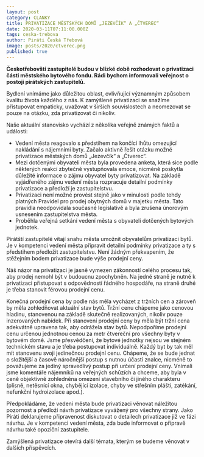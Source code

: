 ```yaml
---
layout: post
category: CLANKY
title: PRIVATIZACE MĚSTSKÝCH DOMŮ „JEZEVČÍK“ A „ČTVEREC“
date: 2020-03-11T07:11:00.000Z
tags: ceska-trebova 
author: Piráti Česká Třebová
image: posts/2020/ctverec.png
published: true
---
```


**Českotřebovští zastupitelé budou v blízké době rozhodovat o privatizaci části městského bytového fondu. Rádi bychom informovali veřejnost o postoji pirátských zastupitelů.**

Bydlení vnímáme jako důležitou oblast, ovlivňující významným způsobem kvalitu života každého z nás. K zamýšlené privatizaci se snažíme přistupovat empaticky, uvažovat v širších souvislostech a neomezovat se pouze na otázku, zda privatizovat či nikoliv.

Naše aktuální stanovisko vychází z několika veřejně známých faktů a událostí:

-   Vedení města reagovalo s předstihem na končící lhůtu omezující nakládání s nájemními byty. Začalo aktivně řešit otázku možné privatizace městských domů „Jezevčík“ a „Čtverec“.
-   Mezi dotčenými obyvateli města byla provedena anketa, která sice podle některých reakcí zbytečně vystupňovala emoce, nicméně poskytla důležité informace o zájmu obyvatel byty privatizovat. Na základě vyjádřeného zájmu vedení města rozpracuje detailní podmínky privatizace a předloží je zastupitelstvu.
-   Privatizaci není možné provést stejně jako v minulosti podle tehdy platných Pravidel pro prodej obytných domů v majetku města. Tato pravidla neodpovídala současné legislativě a byla zrušena únorovým usnesením zastupitelstva města.
-   Proběhla veřejná setkání vedení města s obyvateli dotčených bytových jednotek.

Pirátští zastupitelé vítají snahu města umožnit obyvatelům privatizaci bytů. Je v kompetenci vedení města připravit detailní podmínky privatizace a ty s předstihem předložit zastupitelstvu. Není žádným překvapením, že stěžejním bodem privatizace bude výše prodejní ceny.

Náš názor na privatizaci je jasně vymezen zákonností celého procesu tak, aby prodej nemohl být v budoucnu zpochybněn. Na jedné straně je nutné k privatizaci přistupovat s odpovědností řádného hospodáře, na straně druhé je třeba stanovit férovou prodejní cenu.

Konečná prodejní cena by podle nás měla vycházet z tržních cen a zároveň by měla zohledňovat aktuální stav bytů. Tržní cenu chápeme jako cenovou hladinu, stanovenou na základě skutečně realizovaných, nikoliv pouze inzerovaných nabídek. Při stanovení prodejní ceny by měla být tržní cena adekvátně upravena tak, aby odrážela stav bytů. Nepodpoříme prodejní cenu určenou jednotnou cenou za metr čtvereční pro všechny byty v bytovém domě. Jsme přesvědčeni, že bytové jednotky nejsou ve stejném technickém stavu a je třeba postupovat individuálně. Každý byt by tak měl mít stanovenu svoji jedinečnou prodejní cenu. Chápeme, že se bude jednat o složitější a časově náročnější postup s nutnou účastí znalce, nicméně to považujeme za jediný spravedlivý postup při určení prodejní ceny. Vnímali jsme komentáře nájemníků na veřejných schůzích a chceme, aby byla v ceně objektivně zohledněna omezení stavebního či jiného charakteru (plísně, netěsnící okna, chybějící izolace, chyby ve střešním plášti, zatékání, nefunkční hydroizolace apod.).

Předpokládáme, že vedení města bude privatizaci věnovat náležitou pozornost a předloží  návrh privatizace vyvážený pro všechny strany. Jako Piráti deklarujeme připravenost diskutovat o detailech privatizace již ve fázi návrhu. Je v kompetenci vedení města, zda bude informovat o přípravě návrhu také opoziční zastupitele.

Zamýšlená privatizace otevírá další témata, kterým se budeme věnovat v dalších příspěvcích.
